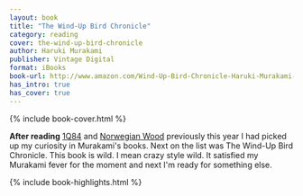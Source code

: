 ```yaml
---
layout: book
title: "The Wind-Up Bird Chronicle"
category: reading
cover: the-wind-up-bird-chronicle
author: Haruki Murakami
publisher: Vintage Digital
format: iBooks
book-url: http://www.amazon.com/Wind-Up-Bird-Chronicle-Haruki-Murakami-ebook/dp/B005TKD5W6/
has_intro: true
has_cover: true
---
```

{% include book-cover.html %}

**After reading** [1Q84](/reading/1q84) and [Norwegian Wood](/reading/norwegian-wood) previously this year I had picked up my curiosity in Murakami's books. Next on the list was The Wind-Up Bird Chronicle. This book is wild. I mean crazy style wild. It satisfied my Murakami fever for the moment and next I'm ready for something else.

{% include book-highlights.html %}
